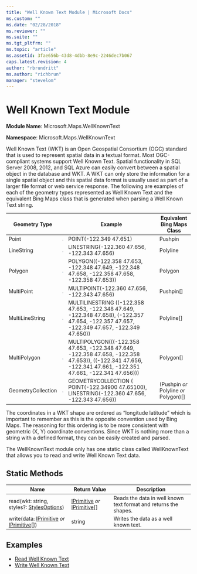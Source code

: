 ```yaml
---
title: "Well Known Text Module | Microsoft Docs"
ms.custom: ""
ms.date: "02/28/2018"
ms.reviewer: ""
ms.suite: ""
ms.tgt_pltfrm: ""
ms.topic: "article"
ms.assetid: 3fae656b-43d8-4dbb-8e9c-2246dec7b067
caps.latest.revision: 4
author: "rbrundritt"
ms.author: "richbrun"
manager: "stevelom"
---
```

# Well Known Text Module
**Module Name**: Microsoft.Maps.WellKnownText

**Namespace**: Microsoft.Maps.WellKnownText

Well Known Text (WKT) is an Open Geospatial Consortium (OGC) standard that is used to represent spatial data in a textual format. Most OGC-compliant systems support Well Known Text. Spatial functionality in SQL Server 2008, 2012, and SQL Azure can easily convert between a spatial object in the database and WKT. A WKT can only store the information for a single spatial object and this spatial data format is usually used as part of a larger file format or web service response. The following are examples of each of the geometry types represented as Well Known Text and the equivalent Bing Maps class that is generated when parsing a Well Known Text string. 

Geometry Type             |                                                                 | Example                                                                                              | Equivalent Bing Maps Class
------------------------- | --------------------------------------------------------------- | ---------------------------------------------------------------------------------------------------- | ---------------------------------------------------
Point                     | ![Point](../v8-web-control/media/bmv8-wellknowntextmodule-point.png)              | POINT(-122.349 47.651)                                                                               | Pushpin
LineString                | ![LineString](../v8-web-control/media/bmv8-wellknowntextmodule-linestring.png)    | LINESTRING(-122.360 47.656, -122.343 47.656)                                                                   | Polyline
Polygon                   | ![Polygon](../v8-web-control/media/bmv8-wellknowntextmodule-polygon.png)          | POLYGON((-122.358 47.653, -122.348 47.649, -122.348 47.658, -122.358 47.658, -122.358 47.653))                 | Polygon
MultiPoint                | ![Multipoint](../v8-web-control/media/bmv8-wellknowntextmodule-multipoint.png)    | MULTIPOINT(-122.360 47.656, -122.343 47.656)                                                                   | Pushpin[]
MultiLineString           | ![MultiLine String](../v8-web-control/media/bmv8-wellknowntextmodule-multilinestring.png)         | MULTILINESTRING ((-122.358 47.653, -122.348 47.649, -122.348 47.658), (-122.357 47.654, -122.357 47.657, -122.349 47.657, -122.349 47.650))  |  Polyline[]
MultiPolygon	 	      | ![MultiPolygon](../v8-web-control/media/bmv8-wellknowntextmodule-multipolygon.png)         | MULTIPOLYGON(((-122.358 47.653, -122.348 47.649, -122.358 47.658, -122.358 47.653)), ((-122.341 47.656, -122.341 47.661, -122.351 47.661, -122.341 47.656)))  | Polygon[]
GeometryCollection        | ![GemoetryCollection](../v8-web-control/media/bmv8-wellknowntextmodule-geometrycollection.png)         | GEOMETRYCOLLECTION ( POINT(-122.34900 47.65100), LINESTRING(-122.360 47.656, -122.343 47.656))                 | (Pushpin _or_ Polyline _or_ Polygon)[]

The coordinates in a WKT shape are ordered as “longitude latitude” which is important to remember as this is the opposite convention used by Bing Maps. The reasoning for this ordering is to be more consistent with geometric (X, Y) coordinate conventions. Since WKT is nothing more than a string with a defined format, they can be easily created and parsed.

The WellKnownText module only has one static class called WellKnownText that allows you to read and write Well Known Text data. 

## Static Methods

Name                                         | Return Value                   | Description
-------------------------------------------- | ------------------------------ | ----------------------------------------
read(wkt: string, styles?: [StylesOptions](../v8-web-control/stylesoptions-object.md))         | [IPrimitive](../v8-web-control/iprimitive-class.md) _or_ [IPrimitive](../v8-web-control/iprimitive-class.md)[]   | Reads the data in well known text format and returns the shapes.
write(data: [IPrimitive](../v8-web-control/iprimitive-class.md) _or_ [IPrimitive](../v8-web-control/iprimitive-class.md)[])          | string                         | Writes the data as a well known text.


## Examples

  * [Read Well Known Text](../v8-web-control/well-known-text-read-example.md)
  * [Write Well Known Text](../v8-web-control/well-known-text-write-example.md)
  
  


